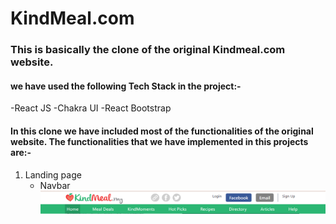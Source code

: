 # KindMeal.com
### This is basically the clone of the original Kindmeal.com website.

#### we have used the following Tech Stack in the project:-
 -React JS
 -Chakra UI
 -React Bootstrap
 
 #### In this clone we have included most of the functionalities of the original website. The functionalities that we have implemented in this projects are:-
 
1. Landing page 
    - Navbar 
      ![Navbar](./readmdImages/Navbar.png)
